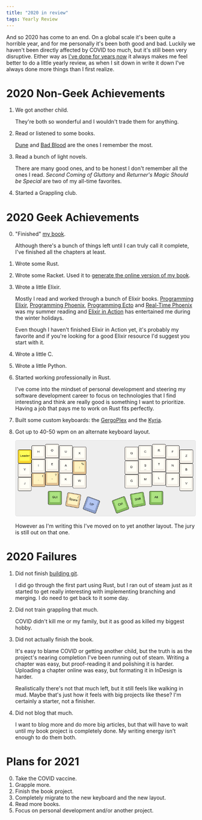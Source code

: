 ```yaml
---
title: "2020 in review"
tags: Yearly Review
---
```


And so 2020 has come to an end. On a global scale it's been quite a horrible year, and for me personally it's been both good and bad. Luckily we haven't been directly affected by COVID too much, but it's still been very disruptive. Either way as [I've done for years now][previous years] it always makes me feel better to do a little yearly review, as when I sit down in write it down I've always done more things than I first realize.

# 2020 Non-Geek Achievements

1. We got another child.

   They're both so wonderful and I wouldn't trade them for anything.

2. Read or listened to some books.

   [Dune][] and [Bad Blood][] are the ones I remember the most.

3. Read a bunch of light novels.

   There are many good ones, and to be honest I don't remember all the ones I read. *Second Coming of Gluttony* and *Returner's Magic Should be Special* are two of my all-time favorites.

4. Started a Grappling club.


# 2020 Geek Achievements

0. "Finished" [my book][whycrypto].

   Although there's a bunch of things left until I can truly call it complete, I've finished all the chapters at least.

1. Wrote some Rust.

3. Wrote some Racket. Used it to [generate the online version of my book][pollen].

4. Wrote a little Elixir.

   Mostly I read and worked through a bunch of Elixir books. [Programming Elixir][progelixir], [Programming Phoenix][progphoenix], [Programming Ecto][progecto] and [Real-Time Phoenix][realtime] was my summer reading and [Elixir in Action][elaction] has entertained me during the winter holidays.

   Even though I haven't finished Elixir in Action yet, it's probably my favorite and if you're looking for a good Elixir resource I'd suggest you start with it.

5. Wrote a little C.
5. Wrote a little Python.

2. Started working professionally in Rust.

   I've come into the mindset of personal development and steering my software development career to focus on technologies that I find interesting and think are really good is something I want to prioritize. Having a job that pays me to work on Rust fits perfectly.

5. Built some custom keyboards: the [GergoPlex][] and the [Kyria][].
5. Got up to 40-50 wpm on an alternate keyboard layout.

   ![Based on [BEAKL 15][], with some modifications.](/images/beakl-base.png)

   However as I'm writing this I've moved on to yet another layout. The jury is still out on that one.

# 2020 Failures

1. Did not finish [building git][].

   I did go through the first part using Rust, but I ran out of steam just as it started to get really interesting with implementing branching and merging. I do need to get back to it some day.

2. Did not train grappling that much.

   COVID didn't kill me or my family, but it as good as killed my biggest hobby.

2. Did not actually finish the book.

   It's easy to blame COVID or getting another child, but the truth is as the project's nearing completion I've been running out of steam. Writing a chapter was easy, but proof-reading it and polishing it is harder. Uploading a chapter online was easy, but formating it in InDesign is harder.

   Realistically there's not that much left, but it still feels like walking in mud. Maybe that's just how it feels with big projects like these? I'm certainly a starter, not a finisher.

3. Did not blog that much.

   I want to blog more and do more big articles, but that will have to wait until my book project is completely done. My writing energy isn't enough to do them both.

# Plans for 2021

0. Take the COVID vaccine.
1. Grapple more.
1. Finish the book project.
1. Completely migrate to the new keyboard and the new layout.
1. Read more books.
1. Focus on personal development and/or another project.

[previous years]: </blog/tags/yearly_review/> "Yearly reviews"
[Bad Blood]: https://www.goodreads.com/book/show/37976541-bad-blood "Bad Blood"
[Dune]: https://www.goodreads.com/book/show/44767458-dune "Dune"
[pollen]: http://127.0.0.1:8000/blog/2020/05/03/how_i_wrote_my_book_using_pollen/ "How I wrote my book using Pollen"
[whycrypto]: https://whycryptocurrencies.com/ "Why Cryptocurrencies?: What they are, what they do and why they matter"
[building git]: https://shop.jcoglan.com/building-git/ "Building Git"
[realtime]: https://pragprog.com/titles/sbsockets/real-time-phoenix/ "Real-Time Phoenix"
[progphoenix]: https://pragprog.com/titles/phoenix14/programming-phoenix-1-4/ "Programming Phoenix"
[progecto]: https://pragprog.com/titles/wmecto/programming-ecto/ "Programming Ecto"
[progelixir]: https://pragprog.com/titles/elixir16/programming-elixir-1-6/ "Programming Elixir"
[elaction]: https://www.manning.com/books/elixir-in-action "Elixir in Action"
[Kyria]: https://splitkb.com/products/kyria-pcb-kit "Kyria PCB Kit"
[GergoPlex]: https://www.gboards.ca/product/gergoplex "GergoPlex"
[BEAKL 15]: https://deskthority.net/wiki/BEAKL#BEAKL_15 "BEAKL 15 keyboard layout"
